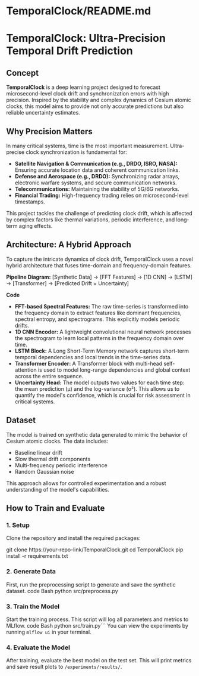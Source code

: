 # TemporalClock/README.md
# TemporalClock: Ultra-Precision Temporal Drift Prediction

## Concept
**TemporalClock** is a deep learning project designed to forecast microsecond-level clock drift and synchronization errors with high precision. Inspired by the stability and complex dynamics of Cesium atomic clocks, this model aims to provide not only accurate predictions but also reliable uncertainty estimates.

## Why Precision Matters
In many critical systems, time is the most important measurement. Ultra-precise clock synchronization is fundamental for:
- **Satellite Navigation & Communication (e.g., DRDO, ISRO, NASA):** Ensuring accurate location data and coherent communication links.
- **Defense and Aerospace (e.g., DRDO):** Synchronizing radar arrays, electronic warfare systems, and secure communication networks.
- **Telecommunications:** Maintaining the stability of 5G/6G networks.
- **Financial Trading:** High-frequency trading relies on microsecond-level timestamps.

This project tackles the challenge of predicting clock drift, which is affected by complex factors like thermal variations, periodic interference, and long-term aging effects.

## Architecture: A Hybrid Approach
To capture the intricate dynamics of clock drift, TemporalClock uses a novel hybrid architecture that fuses time-domain and frequency-domain features.

**Pipeline Diagram:**
[Synthetic Data] → [FFT Features] → [1D CNN] → [LSTM] → [Transformer] → [Predicted Drift + Uncertainty]


**Code**
- **FFT-based Spectral Features:** The raw time-series is transformed into the frequency domain to extract features like dominant frequencies, spectral entropy, and spectrograms. This explicitly models periodic drifts.
- **1D CNN Encoder:** A lightweight convolutional neural network processes the spectrogram to learn local patterns in the frequency domain over time.
- **LSTM Block:** A Long Short-Term Memory network captures short-term temporal dependencies and local trends in the time-series data.
- **Transformer Encoder:** A Transformer block with multi-head self-attention is used to model long-range dependencies and global context across the entire sequence.
- **Uncertainty Head:** The model outputs two values for each time step: the mean prediction (μ) and the log-variance (σ²). This allows us to quantify the model's confidence, which is crucial for risk assessment in critical systems.

## Dataset
The model is trained on synthetic data generated to mimic the behavior of Cesium atomic clocks. The data includes:
- Baseline linear drift
- Slow thermal drift components
- Multi-frequency periodic interference
- Random Gaussian noise

This approach allows for controlled experimentation and a robust understanding of the model's capabilities.

## How to Train and Evaluate

### 1. Setup
Clone the repository and install the required packages:

git clone https://your-repo-link/TemporalClock.git
cd TemporalClock
pip install -r requirements.txt

### **2. Generate Data**
First, run the preprocessing script to generate and save the synthetic dataset.
code
Bash
python src/preprocess.py

### **3. Train the Model**
Start the training process. This script will log all parameters and metrics to MLflow.
code
Bash
python src/train.py```
You can view the experiments by running `mlflow ui` in your terminal.

### 4. Evaluate the Model
After training, evaluate the best model on the test set. This will print metrics and save result plots to `/experiments/results/`.
```bash

